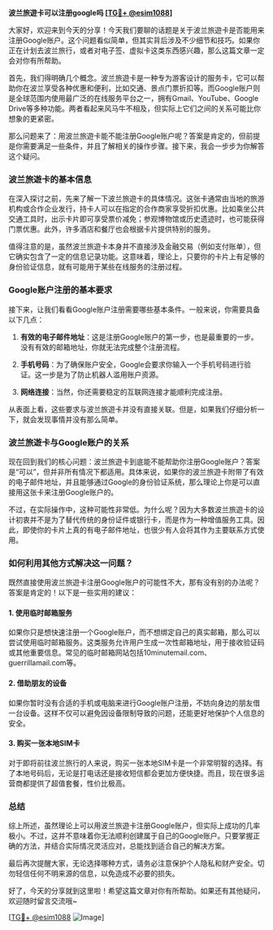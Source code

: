 **波兰旅遊卡可以注册google吗 [[TG💪+ @esim1088](https://t.me/s/esim1088)]**

大家好，欢迎来到今天的分享！今天我们要聊的话题是关于波兰旅遊卡是否能用来注册Google账户。这个问题看似简单，但其实背后涉及不少细节和技巧。如果你正在计划去波兰旅行，或者对电子签、虚拟卡这类东西感兴趣，那么这篇文章一定会对你有所帮助。

首先，我们得明确几个概念。波兰旅遊卡是一种专为游客设计的服务卡，它可以帮助你在波兰享受各种优惠和便利，比如交通、景点门票折扣等。而Google账户则是全球范围内使用最广泛的在线服务平台之一，拥有Gmail、YouTube、Google Drive等多种功能。两者看起来风马牛不相及，但实际上它们之间的关系可能比你想象的更紧密。

那么问题来了：用波兰旅遊卡能不能注册Google账户呢？答案是肯定的，但前提是你需要满足一些条件，并且了解相关的操作步骤。接下来，我会一步步为你解答这个疑问。

### 波兰旅遊卡的基本信息

在深入探讨之前，先来了解一下波兰旅遊卡的具体情况。这张卡通常由当地的旅游机构或合作企业发行，持卡人可以在指定的合作商家享受折扣优惠。比如乘坐公共交通工具时，出示卡片即可享受票价减免；参观博物馆或历史遗迹时，也可能获得门票优惠。此外，许多酒店和餐厅也会根据卡片提供特别的服务。

值得注意的是，虽然波兰旅遊卡本身并不直接涉及金融交易（例如支付账单），但它确实包含了一定的信息记录功能。这意味着，理论上，只要你的卡片上有足够的身份验证信息，就有可能用于某些在线服务的注册过程。

### Google账户注册的基本要求

接下来，让我们看看Google账户注册需要哪些基本条件。一般来说，你需要具备以下几点：

1. **有效的电子邮件地址**：这是注册Google账户的第一步，也是最重要的一步。没有有效的邮箱地址，你就无法完成整个注册流程。
   
2. **手机号码**：为了确保账户安全，Google会要求你输入一个手机号码进行验证。这一步是为了防止机器人滥用账户资源。

3. **网络连接**：当然，你还需要稳定的互联网连接才能顺利完成注册。

从表面上看，这些要求与波兰旅遊卡并没有直接关联。但是，如果我们仔细分析一下，就会发现事情并没有那么简单。

### 波兰旅遊卡与Google账户的关系

现在回到我们的核心问题：波兰旅遊卡到底能不能帮助你注册Google账户？答案是“可以”，但并非所有情况下都适用。具体来说，如果你的波兰旅遊卡附带了有效的电子邮件地址，并且能够通过Google的身份验证系统，那么理论上你是可以直接用这张卡来注册Google账户的。

不过，在实际操作中，这种可能性非常低。为什么呢？因为大多数波兰旅遊卡的设计初衷并不是为了替代传统的身份证件或银行卡，而是作为一种增值服务工具。因此，即使你的卡片上真的有电子邮件地址，也很少有人会将其作为主要联系方式使用。

### 如何利用其他方式解决这一问题？

既然直接使用波兰旅遊卡注册Google账户的可能性不大，那有没有别的办法呢？答案是肯定的！以下是一些实用的建议：

#### 1. 使用临时邮箱服务
如果你只是想快速注册一个Google账户，而不想绑定自己的真实邮箱，那么可以尝试使用临时邮箱服务。这类服务允许用户生成一次性邮箱地址，用于接收验证码或其他重要信息。常见的临时邮箱网站包括10minutemail.com、guerrillamail.com等。

#### 2. 借助朋友的设备
如果你暂时没有合适的手机或电脑来进行Google账户注册，不妨向身边的朋友借一台设备。这样不仅可以避免因设备限制导致的问题，还能更好地保护个人信息的安全。

#### 3. 购买一张本地SIM卡
对于即将前往波兰旅行的人来说，购买一张本地SIM卡是一个非常明智的选择。有了本地号码后，无论是打电话还是接收短信都会更加方便快捷。而且，现在很多运营商都提供了超值套餐，性价比极高。

### 总结

综上所述，虽然理论上可以用波兰旅遊卡注册Google账户，但实际上成功的几率极小。不过，这并不意味着你无法顺利创建属于自己的Google账户。只要掌握正确的方法，并结合实际情况灵活应对，总能找到适合自己的解决方案。

最后再次提醒大家，无论选择哪种方式，请务必注意保护个人隐私和财产安全。切勿轻信任何不明来源的信息，以免造成不必要的损失。

好了，今天的分享就到这里啦！希望这篇文章对你有所帮助。如果还有其他疑问，欢迎随时留言交流哦~ 

[[TG💪+ @esim1088](https://t.me/s/esim1088) ![Image](https://i.postimg.cc/4NQfJmqS/Snipaste-2025-05-13-00-14-12.png)]